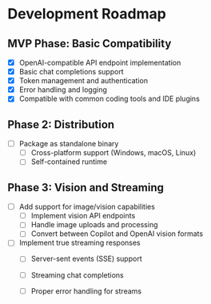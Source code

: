 # Development Roadmap

## MVP Phase: Basic Compatibility
- [x] OpenAI-compatible API endpoint implementation
- [x] Basic chat completions support
- [x] Token management and authentication
- [x] Error handling and logging
- [x] Compatible with common coding tools and IDE plugins

## Phase 2: Distribution
- [ ] Package as standalone binary
  - [ ] Cross-platform support (Windows, macOS, Linux)
  - [ ] Self-contained runtime

## Phase 3: Vision and Streaming
- [ ] Add support for image/vision capabilities
  - [ ] Implement vision API endpoints
  - [ ] Handle image uploads and processing
  - [ ] Convert between Copilot and OpenAI vision formats
- [ ] Implement true streaming responses
  - [ ] Server-sent events (SSE) support
  - [ ] Streaming chat completions
  - [ ] Proper error handling for streams


